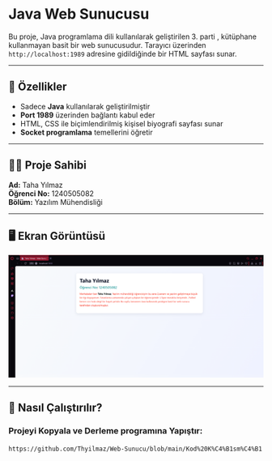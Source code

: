 #  Java Web Sunucusu

Bu proje, Java programlama dili kullanılarak geliştirilen 3. parti , kütüphane kullanmayan basit bir web sunucusudur. Tarayıcı üzerinden `http://localhost:1989` adresine gidildiğinde bir HTML sayfası sunar.

---

## 📌 Özellikler

- Sadece **Java** kullanılarak geliştirilmiştir
- **Port 1989** üzerinden bağlantı kabul eder
- HTML, CSS ile biçimlendirilmiş kişisel biyografi sayfası sunar
- **Socket programlama** temellerini öğretir

---

## 👨‍💻 Proje Sahibi

**Ad:** Taha Yılmaz  
**Öğrenci No:** 1240505082  
**Bölüm:** Yazılım Mühendisliği

---

## 🖥️ Ekran Görüntüsü

![Ekran Görüntüsü](screenshot.png) 

---

## 🚀 Nasıl Çalıştırılır?

### Projeyi Kopyala ve Derleme programına Yapıştır:
```bash
https://github.com/Thyilmaz/Web-Sunucu/blob/main/Kod%20K%C4%B1sm%C4%B1


